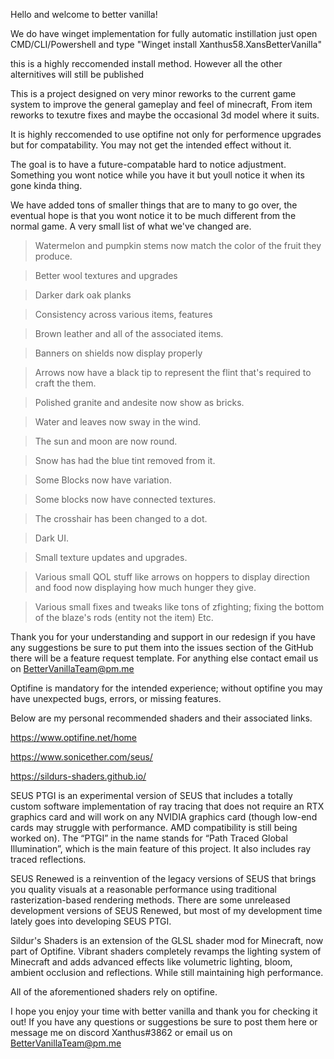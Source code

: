 Hello and welcome to better vanilla! 

We do have winget implementation for fully automatic instillation just open CMD/CLI/Powershell and type "Winget install Xanthus58.XansBetterVanilla"

this is a highly reccomended install method. However all the other alternitives will still be published

This is a project designed on very minor reworks to the current game system to improve the general gameplay and feel of minecraft, From item reworks to texutre fixes and maybe the occasional 3d model where it suits.

It is highly reccomended to use optifine not only for performence upgrades but for compatability. You may not get the intended effect without it.

The goal is to have a future-compatable hard to notice adjustment. Something you wont notice while you have it but youll notice it when its gone kinda thing. 

We have added tons of smaller things that are to many to go over, the eventual hope is that you wont notice it to be much different from the normal game. A very small list of what we've changed are.

>Watermelon and pumpkin stems now match the color of the fruit they produce.

>Better wool textures and upgrades

>Darker dark oak planks

>Consistency across various items, features

>Brown leather and all of the associated items.

>Banners on shields now display properly

>Arrows now have a black tip to represent the flint that's required to craft the them.

>Polished granite and andesite now show as bricks. 

>Water and leaves now sway in the wind.

>The sun and moon are now round.

>Snow has had the blue tint removed from it.

>Some Blocks now have variation.

>Some blocks now have connected textures.

>The crosshair has been changed to a dot.

>Dark UI.

>Small texture updates and upgrades.

>Various small QOL stuff like arrows on hoppers to display direction and food now displaying how much hunger they give.

>Various small fixes and tweaks like tons of zfighting; fixing the bottom of the blaze's rods (entity not the item) Etc.

Thank you for your understanding and support in our redesign if you have any suggestions be sure to put them into the issues section of the GitHub there will be a feature request template. For anything else contact email us on BetterVanillaTeam@pm.me

Optifine is mandatory for the intended experience; without optifine you may have unexpected bugs, errors, or missing features.

Below are my personal recommended shaders and their associated links.

https://www.optifine.net/home

https://www.sonicether.com/seus/

https://sildurs-shaders.github.io/

SEUS PTGI is an experimental version of SEUS that includes a totally custom software implementation of ray tracing that does not require an RTX graphics card and will work on any NVIDIA graphics card (though low-end cards may struggle with performance. AMD compatibility is still being worked on). The “PTGI” in the name stands for “Path Traced Global Illumination”, which is the main feature of this project. It also includes ray traced reflections.

SEUS Renewed is a reinvention of the legacy versions of SEUS that brings you quality visuals at a reasonable performance using traditional rasterization-based rendering methods. There are some unreleased development versions of SEUS Renewed, but most of my development time lately goes into developing SEUS PTGI.

Sildur's Shaders is an extension of the GLSL shader mod for Minecraft, now part of Optifine.
Vibrant shaders completely revamps the lighting system of Minecraft and adds advanced effects like volumetric lighting, bloom, ambient occlusion and reflections. While still maintaining high performance.

All of the aforementioned shaders rely on optifine.


I hope you enjoy your time with better vanilla and thank you for checking it out! If you have any questions or suggestions be sure to post them here or message me on discord Xanthus#3862 or email us on BetterVanillaTeam@pm.me

